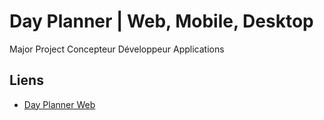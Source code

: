 # Day Planner | Web, Mobile, Desktop

Major Project Concepteur Développeur Applications

## Liens

- [Day Planner Web](https://yziad.fr/day-planner/)
